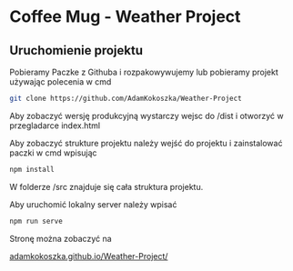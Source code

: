 # Coffee Mug - Weather Project

## Uruchomienie projektu
Pobieramy Paczke z Githuba i rozpakowywujemy lub pobieramy projekt używając polecenia w cmd
```bash
git clone https://github.com/AdamKokoszka/Weather-Project
```
Aby zobaczyć wersję produkcyjną wystarczy wejsc do /dist i otworzyć w przegladarce index.html

Aby zobaczyć strukture projektu należy wejść do projektu i zainstalować paczki w cmd wpisując
```bash
npm install
```
W folderze /src znajduje się cała struktura projektu.

Aby uruchomić lokalny server należy wpisać
```bash
npm run serve
```
Stronę można zobaczyć na

[adamkokoszka.github.io/Weather-Project/](https://adamkokoszka.github.io/Weather-Project/)